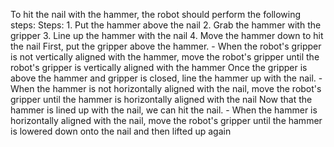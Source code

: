 To hit the nail with the hammer, the robot should perform the following steps:
    Steps:  1. Put the hammer above the nail  2. Grab the hammer with the gripper  3. Line up the hammer with the nail  4. Move the hammer down to hit the nail
    First, put the gripper above the hammer.
    - When the robot's gripper is not vertically aligned with the hammer, move the robot's gripper until the robot's gripper is vertically aligned with the hammer
    Once the gripper is above the hammer and gripper is closed, line the hammer up with the nail.
    - When the hammer is not horizontally aligned with the nail, move the robot's gripper until the hammer is horizontally aligned with the nail
    Now that the hammer is lined up with the nail, we can hit the nail.
    - When the hammer is horizontally aligned with the nail, move the robot's gripper until the hammer is lowered down onto the nail and then lifted up again